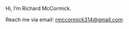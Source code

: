 Hi, I’m Richard McCormick.

Reach me via email: rmccormick314@gmail.com

<!---
rmccormick314/rmccormick314 is a ✨ special ✨ repository because its `README.md` (this file) appears on your GitHub profile.
You can click the Preview link to take a look at your changes.
--->
